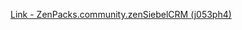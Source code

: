 [Link - ZenPacks.community.zenSiebelCRM (j053ph4)](https://github.com/j053ph4/ZenPacks.community.zenSiebelCRM)
